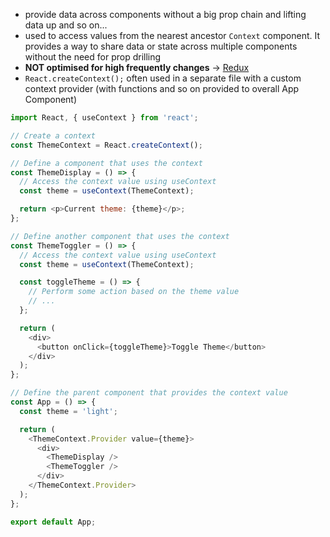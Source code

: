 - provide data across components without a big prop chain and lifting data up and so on...
- used to access values from the nearest ancestor `Context` component. It provides a way to share data or state across multiple components without the need for prop drilling
- **NOT optimised for high frequently changes** -> [Redux](Redux.md)
- `React.createContext();` often used in a separate file with a custom context provider (with functions and so on provided to overall App Component)

```js
import React, { useContext } from 'react';

// Create a context
const ThemeContext = React.createContext();

// Define a component that uses the context
const ThemeDisplay = () => {
  // Access the context value using useContext
  const theme = useContext(ThemeContext);

  return <p>Current theme: {theme}</p>;
};

// Define another component that uses the context
const ThemeToggler = () => {
  // Access the context value using useContext
  const theme = useContext(ThemeContext);

  const toggleTheme = () => {
    // Perform some action based on the theme value
    // ...
  };

  return (
    <div>
      <button onClick={toggleTheme}>Toggle Theme</button>
    </div>
  );
};

// Define the parent component that provides the context value
const App = () => {
  const theme = 'light';

  return (
    <ThemeContext.Provider value={theme}>
      <div>
        <ThemeDisplay />
        <ThemeToggler />
      </div>
    </ThemeContext.Provider>
  );
};

export default App;


```